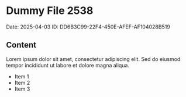 # Dummy File 2538

Date: 2025-04-03
ID: DD6B3C99-22F4-450E-AFEF-AF104028B519

## Content

Lorem ipsum dolor sit amet, consectetur adipiscing elit.
Sed do eiusmod tempor incididunt ut labore et dolore magna aliqua.

* Item 1
* Item 2
* Item 3
